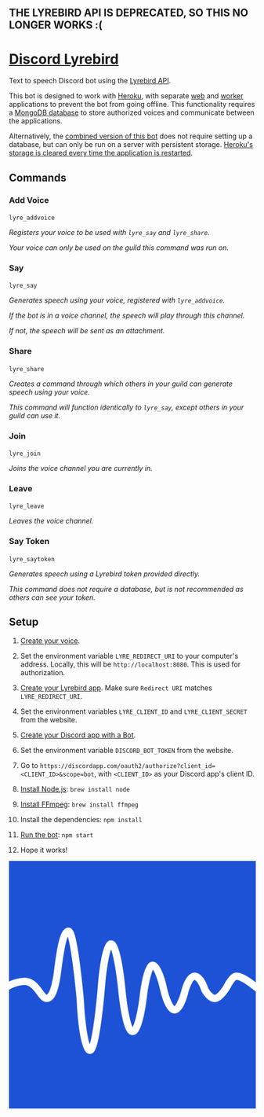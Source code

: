 ## THE LYREBIRD API IS DEPRECATED, SO THIS NO LONGER WORKS :(

# [Discord Lyrebird](https://discordapp.com/oauth2/authorize?client_id=586507491156951050&scope=bot)
Text to speech Discord bot using the [Lyrebird API](https://docs.lyrebird.ai).

This bot is designed to work with [Heroku](https://www.heroku.com), with separate [web](https://github.com/MysteryPancake/Discord-Lyrebird/tree/master/web) and [worker](https://github.com/MysteryPancake/Discord-Lyrebird/tree/master/worker) applications to prevent the bot from going offline. This functionality requires a [MongoDB database](https://www.mongodb.com) to store authorized voices and communicate between the applications.

Alternatively, the [combined version of this bot](https://github.com/MysteryPancake/Discord-Lyrebird/tree/master/combined) does not require setting up a database, but can only be run on a server with persistent storage. [Heroku's storage is cleared every time the application is restarted](https://devcenter.heroku.com/articles/active-storage-on-heroku).

## Commands
### Add Voice
`lyre_addvoice`

*Registers your voice to be used with `lyre_say` and `lyre_share`.*

*Your voice can only be used on the guild this command was run on.*

### Say
`lyre_say`

*Generates speech using your voice, registered with `lyre_addvoice`.*

*If the bot is in a voice channel, the speech will play through this channel.*

*If not, the speech will be sent as an attachment.*

### Share
`lyre_share`

*Creates a command through which others in your guild can generate speech using your voice.*

*This command will function identically to `lyre_say`, except others in your guild can use it.*

### Join
`lyre_join`

*Joins the voice channel you are currently in.*

### Leave
`lyre_leave`

*Leaves the voice channel.*

### Say Token
`lyre_saytoken`

*Generates speech using a Lyrebird token provided directly.*

*This command does not require a database, but is not recommended as others can see your token.*

## Setup
1. [Create your voice](https://myvoice.lyrebird.ai).

2. Set the environment variable `LYRE_REDIRECT_URI` to your computer's address. Locally, this will be `http://localhost:8080`. This is used for authorization.

3. [Create your Lyrebird app](https://myvoice.lyrebird.ai/application/new). Make sure `Redirect URI` matches `LYRE_REDIRECT_URI`.

4. Set the environment variables `LYRE_CLIENT_ID` and `LYRE_CLIENT_SECRET` from the website.

5. [Create your Discord app with a Bot](https://discordapp.com/developers/applications/me).

6. Set the environment variable `DISCORD_BOT_TOKEN` from the website.

7. Go to `https://discordapp.com/oauth2/authorize?client_id=<CLIENT_ID>&scope=bot`, with `<CLIENT_ID>` as your Discord app's client ID.

8. [Install Node.js](https://nodejs.org/en/download): `brew install node`

9. [Install FFmpeg](https://www.ffmpeg.org/download.html): `brew install ffmpeg`

10. Install the dependencies: `npm install`

11. [Run the bot](https://github.com/MysteryPancake/Discord-Lyrebird/blob/master/combined/lyrebird.js): `npm start`

12. Hope it works!

![Icon](lyrebird.png?raw=true)
